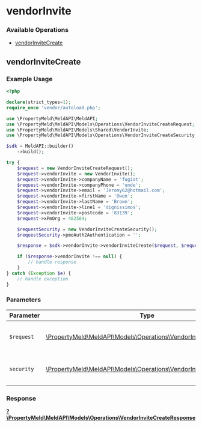 # vendorInvite

### Available Operations

* [vendorInviteCreate](#vendorinvitecreate)

## vendorInviteCreate

### Example Usage

```php
<?php

declare(strict_types=1);
require_once 'vendor/autoload.php';

use \PropertyMeld\MeldAPI\MeldAPI;
use \PropertyMeld\MeldAPI\Models\Operations\VendorInviteCreateRequest;
use \PropertyMeld\MeldAPI\Models\Shared\VendorInvite;
use \PropertyMeld\MeldAPI\Models\Operations\VendorInviteCreateSecurity;

$sdk = MeldAPI::builder()
    ->build();

try {
    $request = new VendorInviteCreateRequest();
    $request->vendorInvite = new VendorInvite();
    $request->vendorInvite->companyName = 'fugiat';
    $request->vendorInvite->companyPhone = 'unde';
    $request->vendorInvite->email = 'Jeromy62@hotmail.com';
    $request->vendorInvite->firstName = 'Owen';
    $request->vendorInvite->lastName = 'Brown';
    $request->vendorInvite->line1 = 'dignissimos';
    $request->vendorInvite->postcode = '83139';
    $request->xPmOrg = 482584;

    $requestSecurity = new VendorInviteCreateSecurity();
    $requestSecurity->pmoAuth2Authentication = '';

    $response = $sdk->vendorInvite->vendorInviteCreate($request, $requestSecurity);

    if ($response->vendorInvite !== null) {
        // handle response
    }
} catch (Exception $e) {
    // handle exception
}
```

### Parameters

| Parameter                                                                                                                   | Type                                                                                                                        | Required                                                                                                                    | Description                                                                                                                 |
| --------------------------------------------------------------------------------------------------------------------------- | --------------------------------------------------------------------------------------------------------------------------- | --------------------------------------------------------------------------------------------------------------------------- | --------------------------------------------------------------------------------------------------------------------------- |
| `$request`                                                                                                                  | [\PropertyMeld\MeldAPI\Models\Operations\VendorInviteCreateRequest](../../models/operations/VendorInviteCreateRequest.md)   | :heavy_check_mark:                                                                                                          | The request object to use for the request.                                                                                  |
| `security`                                                                                                                  | [\PropertyMeld\MeldAPI\Models\Operations\VendorInviteCreateSecurity](../../models/operations/VendorInviteCreateSecurity.md) | :heavy_check_mark:                                                                                                          | The security requirements to use for the request.                                                                           |


### Response

**[?\PropertyMeld\MeldAPI\Models\Operations\VendorInviteCreateResponse](../../models/operations/VendorInviteCreateResponse.md)**


